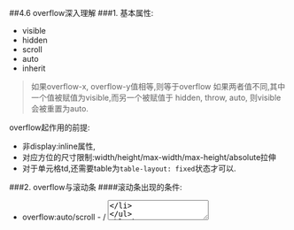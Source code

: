 ##4.6 overflow深入理解
###1. 基本属性:
- visible
- hidden
- scroll
- auto
- inherit

> 如果overflow-x, overflow-y值相等,则等于overflow
> 如果两者值不同,其中一个值被赋值为visible,而另一个被赋值于 hidden, throw, auto, 则visible会被重置为auto.

overflow起作用的前提:
- 非display:inline属性,
- 对应方位的尺寸限制:width/height/max-width/max-height/absolute拉伸
- 对于单元格td,还需要table为`table-layout: fixed`状态才可以.

###2. overflow与滚动条
####滚动条出现的条件:
- overflow:auto/scroll - <html> / <textarea>
> 无论什么浏览器,默认滚动条均来自html 而不是body.

修复水平居中跳动的问题:
(img)
(第二个方法ie 9+ 才能支持)

自定义滚动条:
(img)

ios原生滚动条回调效果:
`-webkit-overflow-scrolling: touch

###3.overflow与BFC
	1. overflow与BFC:(img)
	2. 内部浮动无影响:(img)`
	3. overflow与两栏自适应布局:(img)
	4. 是否BFC都有此影响:(img)
	5. 两栏自适应布局:(img)

###4. overflow与absolute
1. hidden和scroll 失效原因:(img) ->(img)
2. 如果避免失效? (img)
3. overflow失效妙用:(img)
